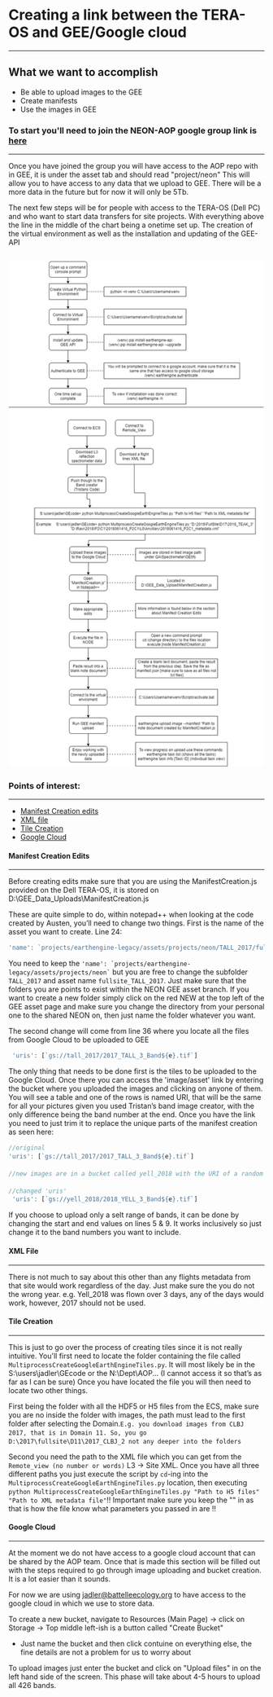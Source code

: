 # Creating a link between the TERA-OS and GEE/Google cloud
---

## What we want to accomplish
* Be able to upload images to the GEE
* Create manifests
* Use the images in GEE


### To start you'll need to join the NEON-AOP google group link is [here](https://groups.google.com/forum/#!forum/neon-aop)
---
Once you have joined the group you will have access to the AOP repo with in GEE, it is under the asset tab and should read "project/neon"
This will allow you to have access to any data that we upload to GEE. There will be a more data in the future but for now it will only be 5Tb.

The next few steps will be for people with access to the TERA-OS (Dell PC) and who want to start data transfers for site projects. With everything above the line in the middle of the chart being a onetime set up. The creation of the virtual environment as well as the installation and updating of the GEE-API

![alt text](https://github.com/Lukas-Straube/NEON_Internship_Public/blob/master/Yellowstone/Images/Uploading%20data%20to%20GEE.png)
---
### Points of interest:
---
* [Manifest Creation edits](https://github.com/Lukas-Straube/NEON_Internship_Public/blob/master/GEE_Nightmare/README.md#manifest-creation-edits)
* [XML file](https://github.com/Lukas-Straube/NEON_Internship_Public/blob/master/GEE_Nightmare/README.md#xml-file)
* [Tile Creation](https://github.com/Lukas-Straube/NEON_Internship_Public/blob/master/GEE_Nightmare/README.md#tile-creation)
* [Google Cloud](https://github.com/Lukas-Straube/NEON_Internship_Public/blob/master/GEE_Nightmare/README.md#google-cloud)

#### Manifest Creation Edits
---
Before creating edits make sure that you are using the ManifestCreation.js provided on the Dell TERA-OS, it is stored on D:\GEE_Data_Uploads\ManifestCreation.js

These are quite simple to do, within notepad++ when looking at the code created by Austen, you’ll need to change two things. 
First is the name of the asset you want to create. Line 24:
```JavaScript
'name': `projects/earthengine-legacy/assets/projects/neon/TALL_2017/fullsite_TALL_2017`
```
You need to keep the ``` 'name': `projects/earthengine-legacy/assets/projects/neon` ``` but you are free to change the subfolder `TALL_2017` and asset name `fullsite_TALL_2017`. Just make sure that the folders you are points to exist within the NEON GEE asset branch. If you want to create a new folder simply click on the red NEW at the top left of the GEE asset page and make sure you change the directory from your personal one to the shared NEON on, then just name the folder whatever you want.

The second change will come from line 36 where you locate all the files from Google Cloud to be uploaded to GEE
```JavaScript
 'uris': [`gs://tall_2017/2017_TALL_3_Band${e}.tif`]
 ```
 The only thing that needs to be done first is the tiles to be uploaded to the Google Cloud. Once there you can access the 'image/asset' link by entering the bucket where you uploaded the images and clicking on anyone of them. You will see a table and one of the rows is named URI, that will be the same for all your pictures given you used Tristan’s band image creator, with the only difference being the band number at the end. 
 Once you have the link you need to just trim it to replace the unique parts of the manifest creation as seen here:
 ```JavaScript
 //original
 'uris': [`gs://tall_2017/2017_TALL_3_Band${e}.tif`]
 
 //new images are in a bucket called yell_2018 with the URI of a random image being gs://yell_2018/2018_YELL_3_Band156
 
 //changed 'uris'
  'uris': [`gs://yell_2018/2018_YELL_3_Band${e}.tif`]
``` 
If you choose to upload only a selt range of bands, it can be done by changing the start and end values on lines 5 & 9. It works inclusively so just change it to the band numbers you want to include.

#### XML File
---
There is not much to say about this other than any flights metadata from that site would work regardless of the day. Just make sure the you do not the wrong year. e.g. Yell_2018 was flown over 3 days, any of the days would work, however, 2017 should not be used. 

#### Tile Creation
---
This is just to go over the process of creating tiles since it is not really intuitive. You'll first need to locate the folder containing the file called `MultiprocessCreateGoogleEarthEngineTiles.py`. It will most likely be in the S:\users\jadler\GEcode or the N:\Dept\AOP\... (I cannot access it so that’s as far as I can be sure) Once you have located the file you will then need to locate two other things. 

First being the folder with all the HDF5 or H5 files from the ECS, make sure you are no inside the folder with images, the path must lead to the first folder after selecting the Domain.`E.g. you download images from CLBJ 2017, that is in Domain 11. So, you go D:\2017\fullsite\D11\2017_CLBJ_2 not any deeper into the folders` 

Second you need the path to the XML file which you can get from the `Remote_view (no number or words)` L3 -> Site XML. Once you have all three different paths you just execute the script by `cd`-ing into the `MultiprocessCreateGoogleEarthEngineTiles.py` location, then executing `python MultiprocessCreateGoogleEarthEngineTiles.py "Path to H5 files" "Path to XML metadata file"`!! Important make sure you keep the "" in as that is how the file know what parameters you passed in are !!

#### Google Cloud
---
At the moment we do not have access to a google cloud account that can be shared by the AOP team. Once that is made this section will be filled out with the steps required to go through image uploading and bucket creation. It is a lot easier than it sounds.


For now we are using jadler@battelleecology.org to have access to the google cloud in which we use to store data. 

To create a new bucket, navigate to Resources (Main Page) -> click on Storage -> Top middle left-ish is a button called "Create Bucket"
* Just name the bucket and then click contuine on everything else, the fine details are not a problem for us to worry about

To upload images just enter the bucket and click on "Upload files" in on the left hand side of the screen. This phase will take about 4-5 hours to upload all 426 bands.




